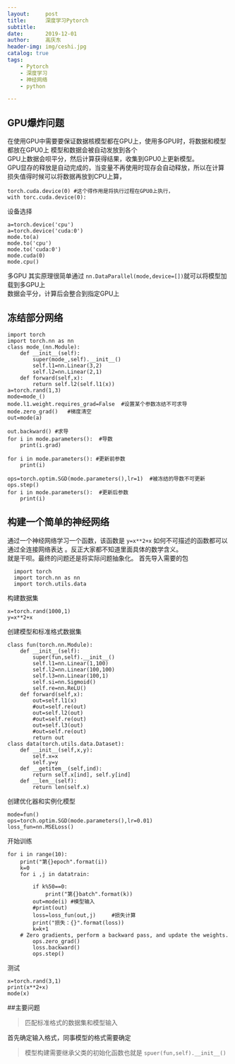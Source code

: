```yaml
---
layout:     post
title:      深度学习Pytorch
subtitle:   
date:       2019-12-01
author:     高庆东
header-img: img/ceshi.jpg
catalog: true
tags:
    - Pytorch
    - 深度学习
    - 神经网络
    - python

---
```


## GPU爆炸问题
在使用GPU中需要要保证数据核模型都在GPU上，使用多GPU时，将数据和模型都放在GPU0上 模型和数据会被自动发放到各个  
GPU上数据会呗平分，然后计算获得结果，收集到GPU0上更新模型。  
GPU显存的释放是自动完成的，当变量不再使用时现存会自动释放，所以在计算损失值得时候可以将数据再放到CPU上算，

```
torch.cuda.device(0) #这个得作用是将执行过程在GPU0上执行，
with torc.cuda.device(0):
```

设备选择

``` 
a=torch.device('cpu') 
a=torch.device('cuda:0')
mode.to(a)
mode.to('cpu')
mode.to('cuda:0')
mode.cuda(0)
mode.cpu()
```
多GPU
其实原理很简单通过 `nn.DataParallel(mode,device=[])`就可以将模型加载到多GPU上  
数据会平分，计算后会整合到指定GPU上

## 冻结部分网络
```
import torch
import torch.nn as nn
class mode_(nn.Module):
    def __init__(self):
        super(mode_,self).__init__()
        self.l1=nn.Linear(3,2)
        self.l2=nn.Linear(2,1)
    def forward(self,x):
        return self.l2(self.l1(x))
a=torch.rand(1,3)
mode=mode_()
mode.l1.weight.requires_grad=False  #设置某个参数冻结不可求导
mode.zero_grad()   #梯度清空
out=mode(a)  

out.backward() #求导
for i in mode.parameters():  #导数
    print(i.grad)
    
for i in mode.parameters(): #更新前参数
    print(i)
    
ops=torch.optim.SGD(mode.parameters(),lr=1)  #被冻结的导数不可更新
ops.step()
for i in mode.parameters():  #更新后参数
    print(i)
```

## 构建一个简单的神经网络

通过一个神经网络学习一个函数，该函数是 `y=x**2+x`   如何不可描述的函数都可以通过全连接网络表达 。反正大家都不知道里面具体的数学含义。  
就是干呗。最终的问题还是将实际问题抽象化。
首先导入需要的包

```
  import torch
  import torch.nn as nn
  import torch.utils.data 
```
构建数据集 

```
x=torch.rand(1000,1)
y=x**2+x
```
创建模型和标准格式数据集

```
class fun(torch.nn.Module):
    def __init__(self):
        super(fun,self).__init__()
        self.l1=nn.Linear(1,100)
        self.l2=nn.Linear(100,100)
        self.l3=nn.Linear(100,1)
        self.si=nn.Sigmoid()
        self.re=nn.ReLU()
    def forward(self,x):
        out=self.l1(x)
        #out=self.re(out)
        out=self.l2(out)
        #out=self.re(out)
        out=self.l3(out)
        #out=self.re(out)
        return out
class data(torch.utils.data.Dataset):
    def __init__(self,x,y):
        self.x=x
        self.y=y
    def __getitem__(self,ind):
        return self.x[ind], self.y[ind]
    def __len__(self):
        return len(self.x)
```
创建优化器和实例化模型  

```
mode=fun()
ops=torch.optim.SGD(mode.parameters(),lr=0.01)
loss_fun=nn.MSELoss()
```
开始训练  

```
for i in range(10):
    print("第{}epoch".format(i))
    k=0
    for i ,j in datatrain:
        
        if k%50==0:
            print("第{}batch".format(k))
        out=mode(i) #模型输入
        #print(out)
        loss=loss_fun(out,j)     #损失计算
        print("损失：{}".format(loss))
        k=k+1     
    # Zero gradients, perform a backward pass, and update the weights.
        ops.zero_grad()
        loss.backward()  
        ops.step()
```
测试

```
x=torch.rand(3,1)
print(x**2+x)
mode(x)
```
##主要问题
> 匹配标准格式的数据集和模型输入 

首先确定输入格式，同事模型的格式需要确定  

> 模型构建需要继承父类的初始化函数也就是  `spuer(fun,self).__init__()`  




